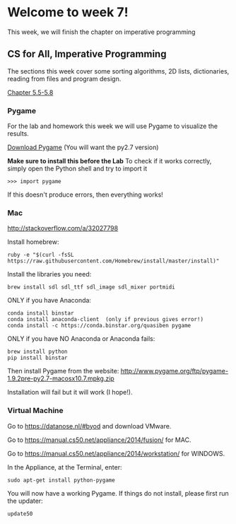 
# Welcome to week 7!

This week, we will finish the chapter on imperative programming

## CS for All, Imperative Programming

The sections this week cover some sorting algorithms, 2D lists, dictionaries, 
reading from files and program design.

[Chapter 5.5-5.8](https://www.cs.hmc.edu/csforall/ImperativeProgramming/imperativeprogramming.html#mutable-data-iteration-sorting-out-artists)

### Pygame

For the lab and homework this week we will use Pygame to visualize the results. 

[Download Pygame](http://www.pygame.org/download.shtml) (You will want the 
py2.7 version)

**Make sure to install this before the Lab** To check if it works correctly, 
simply open the Python shell and try to import it

    >>> import pygame

If this doesn't produce errors, then everything works!

### Mac

<http://stackoverflow.com/a/32027798>

Install homebrew:

    ruby -e "$(curl -fsSL https://raw.githubusercontent.com/Homebrew/install/master/install)"

Install the libraries you need:

    brew install sdl sdl_ttf sdl_image sdl_mixer portmidi

ONLY if you have Anaconda:

    conda install binstar
    conda install anaconda-client  (only if previous gives error!)
    conda install -c https://conda.binstar.org/quasiben pygame

ONLY if you have NO Anaconda or Anaconda fails:

    brew install python
    pip install binstar

Then install Pygame from the website: <http://www.pygame.org/ftp/pygame-1.9.2pre-py2.7-macosx10.7.mpkg.zip>

Installation will fail but it will work (I hope!).

### Virtual Machine

Go to <https://datanose.nl/#byod> and download VMware.

Go to <https://manual.cs50.net/appliance/2014/fusion/> for MAC.

Go to <https://manual.cs50.net/appliance/2014/workstation/> for WINDOWS.

In the Appliance, at the Terminal, enter:

    sudo apt-get install python-pygame

You will now have a working Pygame. If things do not install, please first run the updater:

    update50
